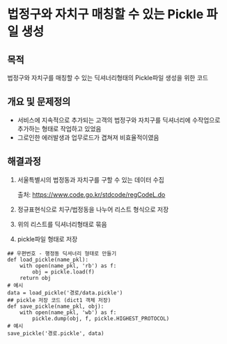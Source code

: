 # 법정구와 자치구 매칭할 수 있는 Pickle 파일 생성
## 목적

법정구와 자치구를 매칭할 수 있는 딕셔너리형태의 Pickle파일 생성을 위한 코드

## 개요 및 문제정의
- 서비스에 지속적으로 추가되는 고객의 법정구와 자치구를 딕셔너리에 수작업으로 추가하는 형태로 작업하고 있었음
- 그로인한 에러발생과 업무로드가 겹쳐져 비효율적이였음

## 해결과정
1. 서울특별시의 법정동과 자치구를 구할 수 있는 데이터 수집
 
   출처: https://www.code.go.kr/stdcode/regCodeL.do
   
2. 정규표현식으로 치구/법정동을 나누어 리스트 형식으로 저장

3. 위의 리스트를 딕셔너리형태로 묶음

4. pickle파일 형태로 저장
```
## 우편번호 - 행정동 딕셔너리 형태로 만들기
def load_pickle(name_pkl):
    with open(name_pkl, 'rb') as f:
        obj = pickle.load(f)
    return obj
# 예시
data = load_pickle('경로/data.pickle')
## pickle 저장 코드 (dict1 객체 저장)
def save_pickle(name_pkl, obj):
    with open(name_pkl, 'wb') as f:
        pickle.dump(obj, f, pickle.HIGHEST_PROTOCOL)
# 예시
save_pickle('경로.pickle', data)
```

